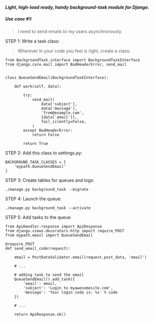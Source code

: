 **_Light, high-load ready, handy background-task module for Django._**

##### Use case #1:
>I need to send emails to my users asynchronously.

STEP 1: Write a task class:
>Wherever in your code you feel is right, create a class:
```
from BackgroundTask.interface import BackgroundTaskInterface
from django.core.mail import BadHeaderError, send_mail


class QueueSendEmail(BackgroundTaskInterface):

    def work(self, data):

        try:
            send_mail(
                data['subject'],
                data['message'],
                'from@example.com',
                [data['email']],
                fail_silently=False,
            )
        except BadHeaderError:
            return False
        
        return True

```

STEP 2: Add this class to settings.py:
```
BACKGROUND_TASK_CLASSES = [
    'mypath.QueueSendEmail'
]
```

STEP 3: Create tables for queues and logs:
```
./manage.py background_task --migrate
```

STEP 4: Launch the queue:
```
./manage.py background_task --activate
```

STEP 5: Add tasks to the queue
```
from ApiHandler.response import ApiResponse
from django.views.decorators.http import require_POST
from mypath.email import QueueSendEmail

@require_POST
def send_email_code(request):

    email = PostDataValidator.email(request.post_data, 'email')

    # ...

    # adding task to send the email
    QueueSendEmail().add_task({
        'email': email,
        'subject': 'Login to myawesomesite.com',
        'message': 'Your login code is: %s' % code
    })

    # ...

    return ApiResponse.ok()

```
